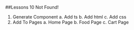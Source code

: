 ##Lessons 10 Not Found!
1. Generate Component
   a. Add ts
   b. Add html
   c. Add css
2. Add To Pages
   a. Home Page
   b. Food Page
   c. Cart Page
  
